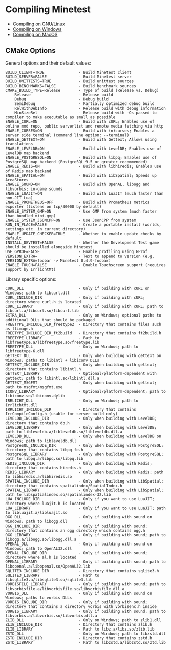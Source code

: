 # Compiling Minetest

* [Compiling on GNU/Linux](linux.md)
* [Compiling on Windows](windows.md)
* [Compiling on MacOS](macos.md)

## CMake Options

General options and their default values:

    BUILD_CLIENT=TRUE               - Build Minetest client
    BUILD_SERVER=FALSE              - Build Minetest server
    BUILD_UNITTESTS=TRUE            - Build unittest sources
    BUILD_BENCHMARKS=FALSE          - Build benchmark sources
    CMAKE_BUILD_TYPE=Release        - Type of build (Release vs. Debug)
        Release                     - Release build
        Debug                       - Debug build
        SemiDebug                   - Partially optimized debug build
        RelWithDebInfo              - Release build with debug information
        MinSizeRel                  - Release build with -Os passed to compiler to make executable as small as possible
    ENABLE_CURL=ON                  - Build with cURL; Enables use of online mod repo, public serverlist and remote media fetching via http
    ENABLE_CURSES=ON                - Build with (n)curses; Enables a server side terminal (command line option: --terminal)
    ENABLE_GETTEXT=ON               - Build with Gettext; Allows using translations
    ENABLE_LEVELDB=ON               - Build with LevelDB; Enables use of LevelDB map backend
    ENABLE_POSTGRESQL=ON            - Build with libpq; Enables use of PostgreSQL map backend (PostgreSQL 9.5 or greater recommended)
    ENABLE_REDIS=ON                 - Build with libhiredis; Enables use of Redis map backend
    ENABLE_SPATIAL=ON               - Build with LibSpatial; Speeds up AreaStores
    ENABLE_SOUND=ON                 - Build with OpenAL, libogg and libvorbis; in-game sounds
    ENABLE_LUAJIT=ON                - Build with LuaJIT (much faster than non-JIT Lua)
    ENABLE_PROMETHEUS=OFF           - Build with Prometheus metrics exporter (listens on tcp/30000 by default)
    ENABLE_SYSTEM_GMP=ON            - Use GMP from system (much faster than bundled mini-gmp)
    ENABLE_SYSTEM_JSONCPP=ON        - Use JsonCPP from system
    RUN_IN_PLACE=FALSE              - Create a portable install (worlds, settings etc. in current directory)
    ENABLE_UPDATE_CHECKER=TRUE      - Whether to enable update checks by default
    INSTALL_DEVTEST=FALSE           - Whether the Development Test game should be installed alongside Minetest
    USE_GPROF=FALSE                 - Enable profiling using GProf
    VERSION_EXTRA=                  - Text to append to version (e.g. VERSION_EXTRA=foobar -> Minetest 0.4.9-foobar)
    ENABLE_TOUCH=FALSE              - Enable Touchscreen support (requires support by IrrlichtMt)

Library specific options:

    CURL_DLL                        - Only if building with cURL on Windows; path to libcurl.dll
    CURL_INCLUDE_DIR                - Only if building with cURL; directory where curl.h is located
    CURL_LIBRARY                    - Only if building with cURL; path to libcurl.a/libcurl.so/libcurl.lib
    EXTRA_DLL                       - Only on Windows; optional paths to additional DLLs that should be packaged
    FREETYPE_INCLUDE_DIR_freetype2  - Directory that contains files such as ftimage.h
    FREETYPE_INCLUDE_DIR_ft2build   - Directory that contains ft2build.h
    FREETYPE_LIBRARY                - Path to libfreetype.a/libfreetype.so/freetype.lib
    FREETYPE_DLL                    - Only on Windows; path to libfreetype-6.dll
    GETTEXT_DLL                     - Only when building with gettext on Windows; paths to libintl + libiconv DLLs
    GETTEXT_INCLUDE_DIR             - Only when building with gettext; directory that contains libintl.h
    GETTEXT_LIBRARY                 - Optional/platform-dependent with gettext; path to libintl.so/libintl.dll.a
    GETTEXT_MSGFMT                  - Only when building with gettext; path to msgfmt/msgfmt.exe
    ICONV_LIBRARY                   - Optional/platform-dependent; path to libiconv.so/libiconv.dylib
    IRRLICHT_DLL                    - Only on Windows; path to IrrlichtMt.dll
    IRRLICHT_INCLUDE_DIR            - Directory that contains IrrCompileConfig.h (usable for server build only)
    LEVELDB_INCLUDE_DIR             - Only when building with LevelDB; directory that contains db.h
    LEVELDB_LIBRARY                 - Only when building with LevelDB; path to libleveldb.a/libleveldb.so/libleveldb.dll.a
    LEVELDB_DLL                     - Only when building with LevelDB on Windows; path to libleveldb.dll
    PostgreSQL_INCLUDE_DIR          - Only when building with PostgreSQL; directory that contains libpq-fe.h
    PostgreSQL_LIBRARY              - Only when building with PostgreSQL; path to libpq.a/libpq.so/libpq.lib
    REDIS_INCLUDE_DIR               - Only when building with Redis; directory that contains hiredis.h
    REDIS_LIBRARY                   - Only when building with Redis; path to libhiredis.a/libhiredis.so
    SPATIAL_INCLUDE_DIR             - Only when building with LibSpatial; directory that contains spatialindex/SpatialIndex.h
    SPATIAL_LIBRARY                 - Only when building with LibSpatial; path to libspatialindex.so/spatialindex-32.lib
    LUA_INCLUDE_DIR                 - Only if you want to use LuaJIT; directory where luajit.h is located
    LUA_LIBRARY                     - Only if you want to use LuaJIT; path to libluajit.a/libluajit.so
    OGG_DLL                         - Only if building with sound on Windows; path to libogg.dll
    OGG_INCLUDE_DIR                 - Only if building with sound; directory that contains an ogg directory which contains ogg.h
    OGG_LIBRARY                     - Only if building with sound; path to libogg.a/libogg.so/libogg.dll.a
    OPENAL_DLL                      - Only if building with sound on Windows; path to OpenAL32.dll
    OPENAL_INCLUDE_DIR              - Only if building with sound; directory where al.h is located
    OPENAL_LIBRARY                  - Only if building with sound; path to libopenal.a/libopenal.so/OpenAL32.lib
    SQLITE3_INCLUDE_DIR             - Directory that contains sqlite3.h
    SQLITE3_LIBRARY                 - Path to libsqlite3.a/libsqlite3.so/sqlite3.lib
    VORBISFILE_LIBRARY              - Only if building with sound; path to libvorbisfile.a/libvorbisfile.so/libvorbisfile.dll.a
    VORBIS_DLL                      - Only if building with sound on Windows; paths to vorbis DLLs
    VORBIS_INCLUDE_DIR              - Only if building with sound; directory that contains a directory vorbis with vorbisenc.h inside
    VORBIS_LIBRARY                  - Only if building with sound; path to libvorbis.a/libvorbis.so/libvorbis.dll.a
    ZLIB_DLL                        - Only on Windows; path to zlib1.dll
    ZLIB_INCLUDE_DIR                - Directory that contains zlib.h
    ZLIB_LIBRARY                    - Path to libz.a/libz.so/zlib.lib
    ZSTD_DLL                        - Only on Windows; path to libzstd.dll
    ZSTD_INCLUDE_DIR                - Directory that contains zstd.h
    ZSTD_LIBRARY                    - Path to libzstd.a/libzstd.so/ztd.lib
